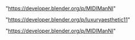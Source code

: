 "https://developer.blender.org/p/MIDIManNI"

 
"https://developer.blender.org/p/luxuryaesthetic11"


"https://developer.blender.org/p/MIDIManNI"


 
